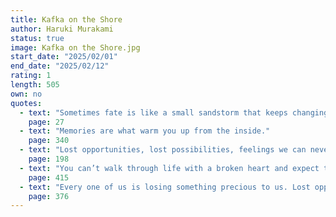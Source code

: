 ```yaml
---
title: Kafka on the Shore
author: Haruki Murakami
status: true
image: Kafka on the Shore.jpg
start_date: "2025/02/01" 
end_date: "2025/02/12"
rating: 1
length: 505
own: no
quotes:
  - text: "Sometimes fate is like a small sandstorm that keeps changing directions."
    page: 27
  - text: "Memories are what warm you up from the inside."
    page: 340
  - text: "Lost opportunities, lost possibilities, feelings we can never get back."
    page: 198
  - text: "You can’t walk through life with a broken heart and expect to live long."
    page: 415
  - text: "Every one of us is losing something precious to us. Lost opportunities, lost possibilities, feelings we can never get back."
    page: 376
---
```

